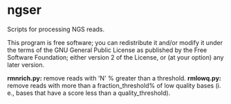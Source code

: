 # ngser
Scripts for processing NGS reads.

This program is free software; you can redistribute it and/or modify it under the terms of the GNU General Public License as published by the Free Software Foundation; either version 2 of the License, or (at your option) any later version.

**rmnrich.py:** remove reads with 'N' % greater than a threshold.
**rmlowq.py:** remove reads with more than a fraction_threshold% of low quality bases (i. e., bases that have a score less than a quality_threshold).
